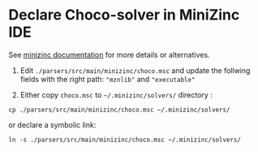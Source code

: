 # Declare Choco-solver in MiniZinc IDE
         
See [minizinc documentation](https://www.minizinc.org/doc-2.5.5/en/fzn-spec.html#solver-configuration-files) for more details
or alternatives.

1. Edit `./parsers/src/main/minizinc/choco.msc` and 
update the follwing fields with the right path: `"mznlib"` and `"executable"`
                                                                             
2. Either copy `choco.msc` to `~/.minizinc/solvers/` directory :

````shell
cp ./parsers/src/main/minizinc/choco.msc ~/.minizinc/solvers/
````
or declare a symbolic link:
````shell
ln -s ./parsers/src/main/minizinc/choco.msc ~/.minizinc/solvers/
````